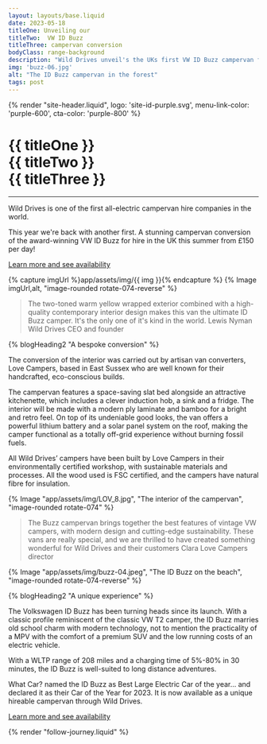 ```yaml
---
layout: layouts/base.liquid
date: 2023-05-18
titleOne: Unveiling our 
titleTwo:  VW ID Buzz
titleThree: campervan conversion
bodyClass: range-background
description: "Wild Drives unveil's the UKs first VW ID Buzz campervan for hire"
img: 'buzz-06.jpg'
alt: "The ID Buzz campervan in the forest"
tags: post
---
```

{% render "site-header.liquid", logo: 'site-id-purple.svg', menu-link-color: 'purple-600', cta-color: 'purple-800' %}
<main class="wrapper">
<h1 class="color-purple-900">{{ titleOne }} <br>
    <span class="color-purple-700">{{ titleTwo }}</span> <br>
    {{ titleThree }}
</h1>
<hr class="hr hr--green-500 hr--right hr--margin-small">

<div class="grid-container align-items-top margin-spacing-b">
<div class="grid-container__item-span-4">
    
Wild Drives is one of the first all-electric campervan hire companies in the world. 

This year we're back with another first. A stunning campervan conversion of the award-winning VW ID Buzz for hire in the UK this summer from £150 per day!

<a href="/our-vans/buzz/" target="_blank" class="cta cta--no-margin cta--orange">Learn more and see availability</a>
</div>
<div class="grid-container__item-span-4 margin-top-neg-5-desktop-only">
{% capture imgUrl %}app/assets/img/{{ img }}{% endcapture %}
{% Image imgUrl,alt, "image-rounded rotate-074-reverse" %}
</div>

</div>

 <blockquote class="margin-vw-top-6">
        The two-toned warm yellow wrapped exterior combined with a high-quality contemporary interior design makes this van the ultimate ID Buzz camper. It's the only one of it's kind in the world. 
        <span class="color-purple-500">Lewis Nyman</span>
        <span class="color-green-500 font-bitter">Wild Drives CEO and founder</span>
    </blockquote>

<div class="grid-container align-items-top margin-spacing-a">
<div class="grid-container__item-span-4">
{% blogHeading2 "A bespoke conversion" %}

The conversion of the interior was carried out by artisan van converters, Love Campers, based in East Sussex who are well known for their handcrafted, eco-conscious builds. 

The campervan features a space-saving slat bed alongside an attractive kitchenette, which includes a clever induction hob, a sink and a fridge. The interior will be made with a modern ply laminate and bamboo for a bright and retro feel. On top of its undeniable good looks, the van offers a powerful lithium battery and a solar panel system on the roof, making the camper functional as a totally off-grid experience without burning fossil fuels. 

All Wild Drives’ campers have been built by Love Campers in their environmentally certified workshop, with sustainable materials and processes. All the wood used is FSC certified, and the campers have natural fibre for insulation.

</div>
<div class="grid-container__item-span-4">
{% Image "app/assets/img/LOV_8.jpg", "The interior of the campervan", "image-rounded rotate-074" %}
</div>
</div>

 <blockquote class="margin-vw-top-3">
        The Buzz campervan brings together the best features of vintage VW campers, with modern design and cutting-edge sustainability.  These vans are really special, and we are thrilled to have created something wonderful for Wild Drives and their customers
        <span class="color-purple-500">Clara</span>
        <span class="color-green-500 font-bitter">Love Campers director</span>
    </blockquote>


<div class="grid-container align-items-top margin-spacing-a">
<div class="grid-container__item-span-4">
{% Image "app/assets/img/buzz-04.jpeg", "The ID Buzz on the beach", "image-rounded rotate-074-reverse" %}
</div>
<div class="grid-container__item-span-4">
    
{% blogHeading2 "A unique experience" %}

The Volkswagen ID Buzz has been turning heads since its launch. With a classic profile reminiscent of the classic VW T2 camper, the ID Buzz marries old school charm with modern technology, not to mention the practicality of a MPV with the comfort of a premium SUV and the low running costs of an electric vehicle. 

With a WLTP range of 208 miles and a charging time of 5%-80% in 30 minutes, the ID Buzz is well-suited to long distance adventures.

What Car? named the ID Buzz as Best Large Electric Car of the year… and declared it as their Car of the Year for 2023. It is now available as a unique hireable campervan through Wild Drives.  

<a href="/our-vans/buzz/" target="_blank" class="cta cta--no-margin cta--orange">Learn more and see availability</a>

</div>

</div>

{% render "follow-journey.liquid" %}
</main>
